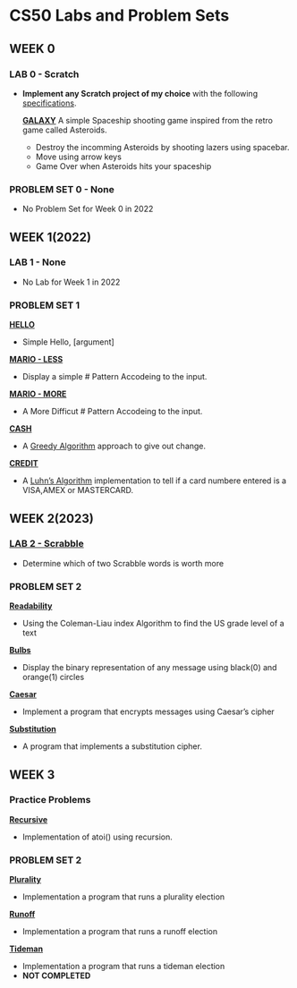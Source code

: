 # **CS50 Labs and Problem Sets**

<!-------------------------------------------------WEEK 0------------------------------------------------------>
## WEEK 0

### LAB 0 - Scratch

-   **Implement any Scratch project of my choice** with the following [specifications](https://cs50.harvard.edu/x/2023/psets/0/scratch/).

    **[GALAXY](https://scratch.mit.edu/projects/546417049/)**
    A simple Spaceship shooting game inspired from the retro game called Asteroids.
    * Destroy the incomming Asteroids by shooting lazers using spacebar.
    * Move using arrow keys
    * Game Over when Asteroids hits your spaceship

### PROBLEM SET 0 - None
- No Problem Set for Week 0 in 2022

<!-------------------------------------------------WEEK 1------------------------------------------------------>
## WEEK 1(2022)

### LAB 1 - None
- No Lab for Week 1 in 2022

### PROBLEM SET 1

**[HELLO](https://cs50.harvard.edu/x/2022/psets/1/hello/)**
- Simple Hello, \[argument\]

**[MARIO - LESS](https://cs50.harvard.edu/x/2022/psets/1/mario/less/#mario)**
- Display a simple # Pattern Accodeing to the input.

**[MARIO - MORE](https://cs50.harvard.edu/x/2022/psets/1/mario/more/#mario)**
- A More Difficut # Pattern Accodeing to the input.

**[CASH](https://cs50.harvard.edu/x/2022/psets/1/cash/#cash)**
- A [Greedy Algorithm](https://cs50.harvard.edu/x/2022/psets/1/cash/#greedy-algorithms) approach to give out change.

**[CREDIT](https://cs50.harvard.edu/x/2022/psets/1/credit/#credit)**
- A [Luhn’s Algorithm](https://cs50.harvard.edu/x/2022/psets/1/credit/#luhns-algorithm) implementation to tell if a card numbere entered is a VISA,AMEX or MASTERCARD.

<!-------------------------------------------------WEEK 2------------------------------------------------------>
## WEEK 2(2023)

### [LAB 2 - Scrabble](https://cs50.harvard.edu/x/2023/labs/2/#lab-2-scrabble)

- Determine which of two Scrabble words is worth more

### PROBLEM SET 2

**[Readability](https://cs50.harvard.edu/x/2023/psets/2/readability/)**
- Using the Coleman-Liau index Algorithm to find the US grade level of a text

**[Bulbs](https://cs50.harvard.edu/x/2023/psets/2/bulbs/)**
- Display the binary representation of any message using black(0) and orange(1) circles

**[Caesar](https://cs50.harvard.edu/x/2023/psets/2/caesar/)**
- Implement a program that encrypts messages using Caesar’s cipher

**[Substitution](https://cs50.harvard.edu/x/2023/psets/2/substitution/)**
- A program that implements a substitution cipher.

<!-------------------------------------------------WEEK 3------------------------------------------------------>
## WEEK 3

### Practice Problems

**[Recursive](https://cs50.harvard.edu/x/2023/problems/3/atoi/#recursive-atoi)**
- Implementation of atoi() using recursion.

### PROBLEM SET 2

**[Plurality](https://cs50.harvard.edu/x/2023/psets/3/plurality/)**
- Implementation a program that runs a plurality election

**[Runoff](https://cs50.harvard.edu/x/2023/psets/3/runoff/)**
- Implementation a program that runs a runoff election

**[Tideman](https://cs50.harvard.edu/x/2023/psets/3/tideman/)**
- Implementation a program that runs a tideman election
- **NOT COMPLETED**